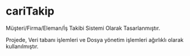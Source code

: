 # cariTakip

Müşteri/Firma/Eleman/İş Takibi Sistemi Olarak Tasarlanmıştır.


Projede, Veri tabanı işlemleri ve Dosya yönetim işlemleri ağırlıklı olarak kullanılmıştır.


